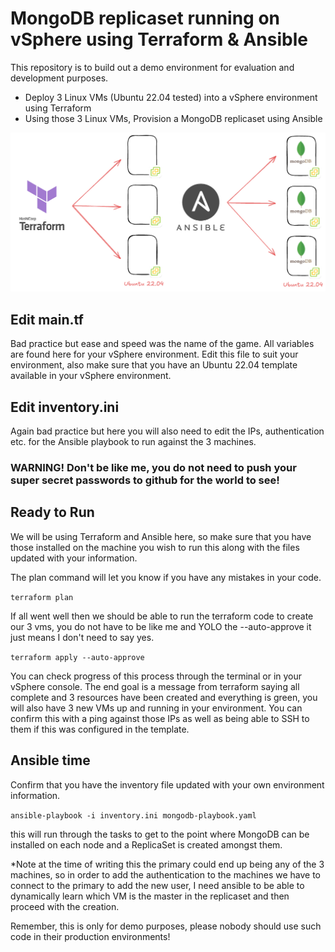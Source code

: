 # MongoDB replicaset running on vSphere using Terraform & Ansible

This repository is to build out a demo environment for evaluation and development purposes. 

- Deploy 3 Linux VMs (Ubuntu 22.04 tested) into a vSphere environment using Terraform 
- Using those 3 Linux VMs, Provision a MongoDB replicaset using Ansible 

![](mongodb-tf-ansible.png)

## Edit main.tf 

Bad practice but ease and speed was the name of the game. All variables are found here for your vSphere environment. Edit this file to suit your environment, also make sure 
that you have an Ubuntu 22.04 template available in your vSphere environment. 

## Edit inventory.ini 

Again bad practice but here you will also need to edit the IPs, authentication etc. for the Ansible playbook to run against the 3 machines. 

### WARNING! Don't be like me, you do not need to push your super secret passwords to github for the world to see! 

## Ready to Run 

We will be using Terraform and Ansible here, so make sure that you have those installed on the machine you wish to run this along with the files updated with your 
information. 

The plan command will let you know if you have any mistakes in your code. 

`terraform plan` 

If all went well then we should be able to run the terraform code to create our 3 vms, you do not have to be like me and YOLO the --auto-approve it just means 
I don't need to say yes. 

`terraform apply --auto-approve`

You can check progress of this process through the terminal or in your vSphere console. The end goal is a message from terraform saying all complete and 3 resources
have been created and everything is green, you will also have 3 new VMs up and running in your environment. You can confirm this with a ping against those IPs
as well as being able to SSH to them if this was configured in the template. 

## Ansible time 

Confirm that you have the inventory file updated with your own environment information. 

`ansible-playbook -i inventory.ini mongodb-playbook.yaml` 

this will run through the tasks to get to the point where MongoDB can be installed on each node and a ReplicaSet is created amongst them. 

*Note at the time of writing this the primary could end up being any of the 3 machines, so in order to add the authentication to the machines we have to connect to the 
primary to add the new user, I need ansible to be able to dynamically learn which VM is the master in the replicaset and then proceed with the creation. 

Remember, this is only for demo purposes, please nobody should use such code in their production environments!  
